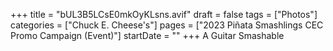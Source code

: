 +++
title = "bUL3B5LCsE0mkOyKLsns.avif"
draft = false
tags = ["Photos"]
categories = ["Chuck E. Cheese's"]
pages = ["2023 Piñata Smashlings CEC Promo Campaign (Event)"]
startDate = ""
+++
A Guitar Smashable
